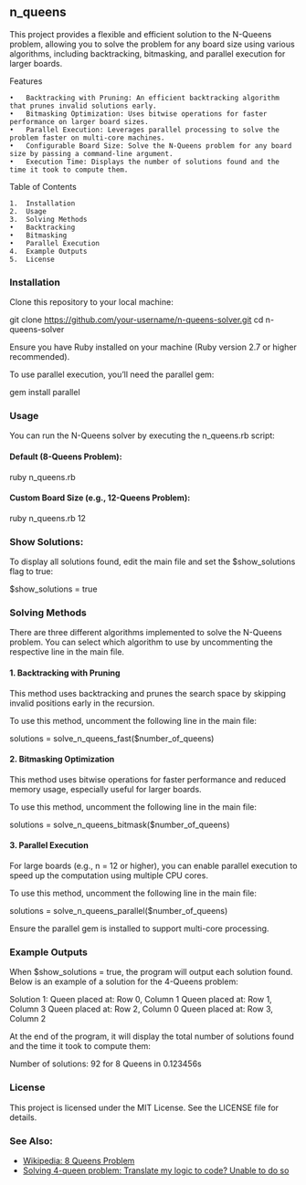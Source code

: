 
## n_queens

This project provides a flexible and efficient solution to the N-Queens problem, allowing you to solve the problem for any board size using various algorithms, including backtracking, bitmasking, and parallel execution for larger boards.

Features

	•	Backtracking with Pruning: An efficient backtracking algorithm that prunes invalid solutions early.
	•	Bitmasking Optimization: Uses bitwise operations for faster performance on larger board sizes.
	•	Parallel Execution: Leverages parallel processing to solve the problem faster on multi-core machines.
	•	Configurable Board Size: Solve the N-Queens problem for any board size by passing a command-line argument.
	•	Execution Time: Displays the number of solutions found and the time it took to compute them.

Table of Contents

	1.	Installation
	2.	Usage
	3.	Solving Methods
	•	Backtracking
	•	Bitmasking
	•	Parallel Execution
	4.	Example Outputs
	5.	License

### Installation

Clone this repository to your local machine:

git clone https://github.com/your-username/n-queens-solver.git
cd n-queens-solver

Ensure you have Ruby installed on your machine (Ruby version 2.7 or higher recommended).

To use parallel execution, you’ll need the parallel gem:

gem install parallel

### Usage

You can run the N-Queens solver by executing the n_queens.rb script:

#### Default (8-Queens Problem):

ruby n_queens.rb

#### Custom Board Size (e.g., 12-Queens Problem):

ruby n_queens.rb 12

### Show Solutions:

To display all solutions found, edit the main file and set the $show_solutions flag to true:

$show_solutions = true

### Solving Methods

There are three different algorithms implemented to solve the N-Queens problem. You can select which algorithm to use by uncommenting the respective line in the main file.

#### 1. Backtracking with Pruning

This method uses backtracking and prunes the search space by skipping invalid positions early in the recursion.

To use this method, uncomment the following line in the main file:

solutions = solve_n_queens_fast($number_of_queens)

#### 2. Bitmasking Optimization

This method uses bitwise operations for faster performance and reduced memory usage, especially useful for larger boards.

To use this method, uncomment the following line in the main file:

solutions = solve_n_queens_bitmask($number_of_queens)

#### 3. Parallel Execution

For large boards (e.g., n = 12 or higher), you can enable parallel execution to speed up the computation using multiple CPU cores.

To use this method, uncomment the following line in the main file:

solutions = solve_n_queens_parallel($number_of_queens)

Ensure the parallel gem is installed to support multi-core processing.

### Example Outputs

When $show_solutions = true, the program will output each solution found. Below is an example of a solution for the 4-Queens problem:

Solution 1:
Queen placed at: Row 0, Column 1
Queen placed at: Row 1, Column 3
Queen placed at: Row 2, Column 0
Queen placed at: Row 3, Column 2

At the end of the program, it will display the total number of solutions found and the time it took to compute them:

Number of solutions: 92 for 8 Queens in 0.123456s

### License

This project is licensed under the MIT License. See the LICENSE file for details.



### See Also:

- [Wikipedia: 8 Queens Problem](https://en.wikipedia.org/wiki/Eight_queens_puzzle)
- [Solving 4-queen problem: Translate my logic to code? Unable to do so](https://community.unix.com/t/solving-4-queen-problem-translate-my-logic-to-code-unable-to-do-so/395405)

